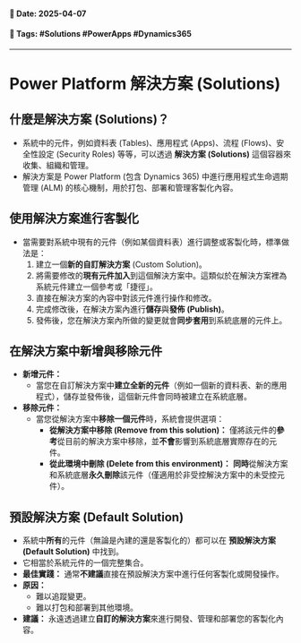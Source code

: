 #### 📅 **Date**: 2025-04-07
#### 🔖 **Tags**: #Solutions #PowerApps #Dynamics365

---
# Power Platform 解決方案 (Solutions)

## 什麼是解決方案 (Solutions)？

-   系統中的元件，例如資料表 (Tables)、應用程式 (Apps)、流程 (Flows)、安全性設定 (Security Roles) 等等，可以透過 **解決方案 (Solutions)** 這個容器來收集、組織和管理。
-   解決方案是 Power Platform (包含 Dynamics 365) 中進行應用程式生命週期管理 (ALM) 的核心機制，用於打包、部署和管理客製化內容。

## 使用解決方案進行客製化

-   當需要對系統中現有的元件（例如某個資料表）進行調整或客製化時，標準做法是：
    1.  建立一個**新的自訂解決方案** (Custom Solution)。
    2.  將需要修改的**現有元件加入**到這個解決方案中。這類似於在解決方案裡為系統元件建立一個參考或「捷徑」。
    3.  直接在解決方案的內容中對該元件進行操作和修改。
    4.  完成修改後，在解決方案內進行**儲存**與**發佈 (Publish)**。
    5.  發佈後，您在解決方案內所做的變更就會**同步套用**到系統底層的元件上。

## 在解決方案中新增與移除元件

-   **新增元件：**
    * 當您在自訂解決方案中**建立全新的元件**（例如一個新的資料表、新的應用程式），儲存並發佈後，這個新元件會同時被建立在系統底層。
-   **移除元件：**
    * 當您從解決方案中**移除一個元件**時，系統會提供選項：
        * **從解決方案中移除 (Remove from this solution)：** 僅將該元件的**參考**從目前的解決方案中移除，並**不會**影響到系統底層實際存在的元件。
        * **從此環境中刪除 (Delete from this environment)：** **同時**從解決方案和系統底層**永久刪除**該元件（僅適用於非受控解決方案中的未受控元件）。

## 預設解決方案 (Default Solution)

-   系統中**所有**的元件（無論是內建的還是客製化的）都可以在 **預設解決方案 (Default Solution)** 中找到。
-   它相當於系統元件的一個完整集合。
-   **最佳實踐：** 通常**不建議**直接在預設解決方案中進行任何客製化或開發操作。
-   **原因：**
    * 難以追蹤變更。
    * 難以打包和部署到其他環境。
-   **建議：** 永遠透過建立**自訂的解決方案**來進行開發、管理和部署您的客製化內容。